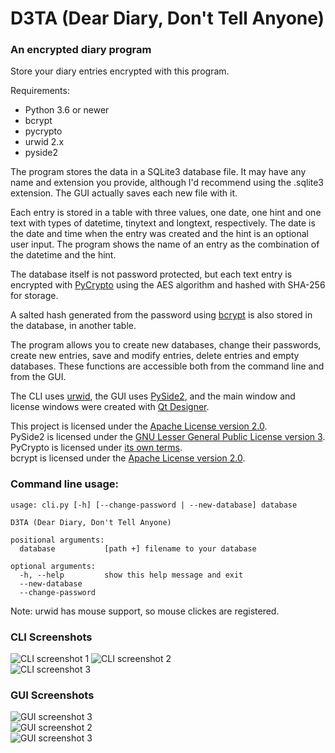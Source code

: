 # D3TA (Dear Diary, Don't Tell Anyone)

### An encrypted diary program

Store your diary entries encrypted with this program.<br>

Requirements:
+ Python 3.6 or newer
+ bcrypt
+ pycrypto
+ urwid 2.x
+ pyside2

The program stores the data in a SQLite3 database file. It may have any name and extension you provide, although I'd recommend using the .sqlite3 extension.
The GUI actually saves each new file with it.

Each entry is stored in a table with three values, one date, one hint and one text with types of datetime, tinytext and longtext, respectively.
The date is the date and time when the entry was created and the hint is an optional user input.
The program shows the name of an entry as the combination of the datetime and the hint.

The database itself is not password protected, but each text entry is encrypted with [PyCrypto](https://www.dlitz.net/software/pycrypto/) using the AES algorithm and hashed with SHA-256 for storage.

A salted hash generated from the password using [bcrypt](https://github.com/pyca/bcrypt/) is also stored in the database, in another table.

The program allows you to create new databases, change their passwords, create new entries, save and modify entries, delete entries and empty databases.
These functions are accessible both from the command line and from the GUI.

The CLI uses [urwid](http://urwid.org/index.html), the GUI uses [PySide2](https://wiki.qt.io/PySide2), and the main window and license windows were created with [Qt Designer](https://doc.qt.io/qt-5/qtdesigner-manual.html).

This project is licensed under the [Apache License version 2.0](https://www.apache.org/licenses/LICENSE-2.0).<br>
PySide2 is licensed under the [GNU Lesser General Public License version 3](https://opensource.org/licenses/lgpl-3.0.html).<br>
PyCrypto is licensed under [its own terms](https://www.dlitz.net/software/pycrypto/submission-requirements/).<br>
bcrypt is licensed under the [Apache License version 2.0](https://www.apache.org/licenses/LICENSE-2.0).<br>

### Command line usage:
```
usage: cli.py [-h] [--change-password | --new-database] database

D3TA (Dear Diary, Don't Tell Anyone)

positional arguments:
  database           [path +] filename to your database

optional arguments:
  -h, --help         show this help message and exit
  --new-database
  --change-password
```

Note: urwid has mouse support, so mouse clickes are registered.

### CLI Screenshots
<img src="screenshots/c1.png" alt="CLI screenshot 1"> <img src="screenshots/c2.png" alt="CLI screenshot 2"><br>
<img src="screenshots/c3.png" alt="CLI screenshot 3">

### GUI Screenshots
<img src="screenshots/g1.png" alt="GUI screenshot 3"><br>
<img src="screenshots/g2.png" alt="GUI screenshot 2"><br>
<img src="screenshots/g3.png" alt="GUI screenshot 3">